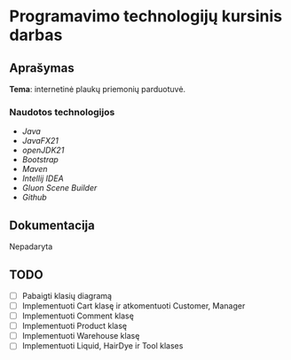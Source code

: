 # Programavimo technologijų kursinis darbas
## Aprašymas
**Tema**: internetinė plaukų priemonių parduotuvė.

### Naudotos technologijos
- _Java_
- _JavaFX21_
- _openJDK21_
- _Bootstrap_
- _Maven_
- _Intellij IDEA_
- _Gluon Scene Builder_
- _Github_

## Dokumentacija
Nepadaryta

## TODO
- [ ] Pabaigti klasių diagramą
- [ ] Implementuoti Cart klasę ir atkomentuoti Customer, Manager
- [ ] Implementuoti Comment klasę
- [ ] Implementuoti Product klasę
- [ ] Implementuoti Warehouse klasę
- [ ] Implementuoti Liquid, HairDye ir Tool klases
